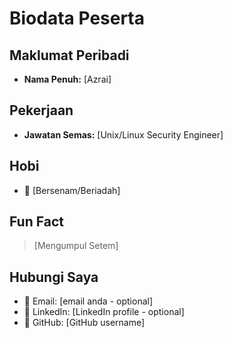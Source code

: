 # Biodata Peserta

## Maklumat Peribadi
- **Nama Penuh:** [Azrai]

## Pekerjaan
- **Jawatan Semas:** [Unix/Linux Security Engineer]

## Hobi
- 🎯 [Bersenam/Beriadah]

## Fun Fact
> [Mengumpul Setem]

## Hubungi Saya
- 📧 Email: [email anda - optional]
- 🔗 LinkedIn: [LinkedIn profile - optional]
- 🐙 GitHub: [GitHub username]
